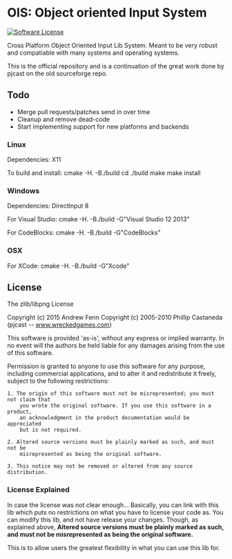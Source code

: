 # OIS: Object oriented Input System

[![Software License](https://img.shields.io/badge/license-zlib%2Flibpng-green.svg)](LICENSE.md)

Cross Platform Object Oriented Input Lib System. Meant to be very robust and
compatiable with many systems and operating systems.

This is the official repository and is a continuation of the great work done by pjcast on the old sourceforge repo.

## Todo

- Merge pull requests/patches send in over time
- Cleanup and remove dead-code
- Start implementing support for new platforms and backends

### Linux

Dependencies: X11

To build and install:
    cmake -H. -B./build
    cd ./build
    make
    make install

### Windows

Dependencies: DirectInput 8

For Visual Studio:
    cmake -H. -B./build -G"Visual Studio 12 2013"

For CodeBlocks:
    cmake -H. -B./build -G"CodeBlocks"

### OSX

For XCode:
    cmake -H. -B./build -G"Xcode"

## License

The zlib/libpng License

Copyright (c) 2015 Andrew Fenn
Copyright (c) 2005-2010 Phillip Castaneda (pjcast -- www.wreckedgames.com)

This software is provided 'as-is', without any express or implied warranty. In no
event will the authors be held liable for any damages arising from the use of this
software.

Permission is granted to anyone to use this software for any purpose, including
commercial applications, and to alter it and redistribute it freely, subject to the
following restrictions:

    1. The origin of this software must not be misrepresented; you must not claim that
		you wrote the original software. If you use this software in a product,
		an acknowledgment in the product documentation would be appreciated
		but is not required.

    2. Altered source versions must be plainly marked as such, and must not be
		misrepresented as being the original software.

    3. This notice may not be removed or altered from any source distribution.


### License Explained
In case the license was not clear enough... Basically, you can link with this lib
which puts no restrictions on what you have to license your code as. You can modify
this lib, and not have release your changes. Though, as explained above,
**Altered source versions must be plainly marked as such, and must not be misrepresented
as being the original software.**

This is to allow users the greatest flexibility in what you can use this lib for.
